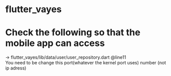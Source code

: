 ﻿# flutter_vayes
 
# Check the following so that the mobile app can access
-> flutter_vayes/lib/data/user/user_repository.dart  @line11 <br/>
You need to be change this port(whatever the kernel port uses) number (not ip adress)


